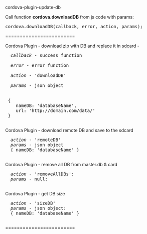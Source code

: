 cordova-plugin-update-db

Call function <b>cordova.downloadDB</b> from js code with params:

<pre>cordova.downloadDB(callback, error, action, params);</pre>
  
========================


Cordova Plugin - download zip with DB and replace it in sdcard - 
  <pre>
  <i>callback</i> - success function<br/>
  <i>error</i> - error function<br/>
  <i>action</i> - 'downloadDB'<br/>
  <i>params</i> - json object<br/>
 
 {
    nameDB: 'databaseName', 
    url: 'http://domain.com/data/' 
 }
  </pre>
  
  Cordova Plugin - download remote DB and save to the sdcard
  <pre>
  <i>action</i> - 'remoteDB'
  <i>params</i> - json object
  { nameDB: 'databaseName' }
  </pre>
  
  
  Cordova Plugin - remove all DB from master.db & card
  <pre>
  <i>action</i> - 'removeAllDBs': 
  <i>params</i> - null: 
  </pre>
   
  Cordova Plugin - get DB size
  <pre>
  <i>action</i> - 'sizeDB'
  <i>params</i> - json object:
  { nameDB: 'databaseName' }
  </pre>
  
========================

